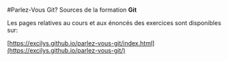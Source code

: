 #Parlez-Vous Git?
Sources de la formation **Git**

Les pages relatives au cours et aux énoncés des exercices sont disponibles sur:

[https://excilys.github.io/parlez-vous-git/index.html](https://excilys.github.io/parlez-vous-git/)
